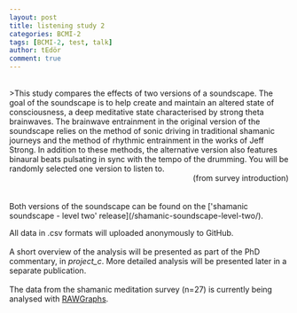 ```yaml
---
layout: post
title: listening study 2
categories: BCMI-2
tags: [BCMI-2, test, talk]
author: tEdör
comment: true
---
```

<br>
>This study compares the effects of two versions of a soundscape. The goal of the soundscape is to help create and maintain an altered state of consciousness, a deep meditative state characterised by strong theta brainwaves. The brainwave entrainment in the original version of the soundscape relies on the method of sonic driving in traditional shamanic journeys and the method of rhythmic entrainment in the works of Jeff Strong. In addition to these methods, the alternative version also features binaural beats pulsating in sync with the tempo of the drumming. You will be randomly selected one version to listen to.

<div style="text-align: right"> (from survey introduction) </div>
<br>
<br>
Both versions of the soundscape can be found on the ['shamanic soundscape - level two' release](/shamanic-soundscape-level-two/).

All data in .csv formats will uploaded anonymously to GitHub.
<br><br>
A short overview of the analysis will be presented as part of the PhD commentary, in _project_c_. More detailed analysis will be presented later in a separate publication.
<br><br>
The data from the shamanic meditation survey (n=27) is currently being analysed with [RAWGraphs](https://rawgraphs.io/).
